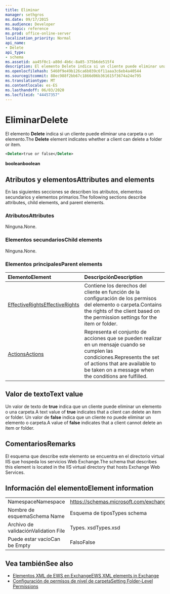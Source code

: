 ```yaml
---
title: Eliminar
manager: sethgros
ms.date: 09/17/2015
ms.audience: Developer
ms.topic: reference
ms.prod: office-online-server
localization_priority: Normal
api_name:
- Delete
api_type:
- schema
ms.assetid: aa45f0c1-a80d-4b6c-8a85-375b6de515f4
description: El elemento Delete indica si un cliente puede eliminar una carpeta o un elemento.
ms.openlocfilehash: 5460f9e49b126ca6b039c6f11aaa3c6eb4a40544
ms.sourcegitcommit: 88ec988f2bb67c1866d06b361615f3674a24e795
ms.translationtype: MT
ms.contentlocale: es-ES
ms.lasthandoff: 06/03/2020
ms.locfileid: "44457357"
---
```

# <a name="delete"></a><span data-ttu-id="6b095-103">Eliminar</span><span class="sxs-lookup"><span data-stu-id="6b095-103">Delete</span></span>

<span data-ttu-id="6b095-104">El elemento **Delete** indica si un cliente puede eliminar una carpeta o un elemento.</span><span class="sxs-lookup"><span data-stu-id="6b095-104">The **Delete** element indicates whether a client can delete a folder or item.</span></span> 
  
```XML
<Delete>true or false</Delete>
```

<span data-ttu-id="6b095-105">**boolean**</span><span class="sxs-lookup"><span data-stu-id="6b095-105">**boolean**</span></span>

## <a name="attributes-and-elements"></a><span data-ttu-id="6b095-106">Atributos y elementos</span><span class="sxs-lookup"><span data-stu-id="6b095-106">Attributes and elements</span></span>

<span data-ttu-id="6b095-107">En las siguientes secciones se describen los atributos, elementos secundarios y elementos primarios.</span><span class="sxs-lookup"><span data-stu-id="6b095-107">The following sections describe attributes, child elements, and parent elements.</span></span>
  
### <a name="attributes"></a><span data-ttu-id="6b095-108">Atributos</span><span class="sxs-lookup"><span data-stu-id="6b095-108">Attributes</span></span>

<span data-ttu-id="6b095-109">Ninguna.</span><span class="sxs-lookup"><span data-stu-id="6b095-109">None.</span></span>
  
### <a name="child-elements"></a><span data-ttu-id="6b095-110">Elementos secundarios</span><span class="sxs-lookup"><span data-stu-id="6b095-110">Child elements</span></span>

<span data-ttu-id="6b095-111">Ninguna.</span><span class="sxs-lookup"><span data-stu-id="6b095-111">None.</span></span>
  
### <a name="parent-elements"></a><span data-ttu-id="6b095-112">Elementos principales</span><span class="sxs-lookup"><span data-stu-id="6b095-112">Parent elements</span></span>

|<span data-ttu-id="6b095-113">**Elemento**</span><span class="sxs-lookup"><span data-stu-id="6b095-113">**Element**</span></span>|<span data-ttu-id="6b095-114">**Descripción**</span><span class="sxs-lookup"><span data-stu-id="6b095-114">**Description**</span></span>|
|:-----|:-----|
|[<span data-ttu-id="6b095-115">EffectiveRights</span><span class="sxs-lookup"><span data-stu-id="6b095-115">EffectiveRights</span></span>](effectiverights.md) <br/> |<span data-ttu-id="6b095-116">Contiene los derechos del cliente en función de la configuración de los permisos del elemento o carpeta.</span><span class="sxs-lookup"><span data-stu-id="6b095-116">Contains the rights of the client based on the permission settings for the item or folder.</span></span>  <br/> |
|[<span data-ttu-id="6b095-117">Actions</span><span class="sxs-lookup"><span data-stu-id="6b095-117">Actions</span></span>](actions.md) <br/> |<span data-ttu-id="6b095-118">Representa el conjunto de acciones que se pueden realizar en un mensaje cuando se cumplen las condiciones.</span><span class="sxs-lookup"><span data-stu-id="6b095-118">Represents the set of actions that are available to be taken on a message when the conditions are fulfilled.</span></span>  <br/> |
   
## <a name="text-value"></a><span data-ttu-id="6b095-119">Valor de texto</span><span class="sxs-lookup"><span data-stu-id="6b095-119">Text value</span></span>

<span data-ttu-id="6b095-120">Un valor de texto de **true** indica que un cliente puede eliminar un elemento o una carpeta.</span><span class="sxs-lookup"><span data-stu-id="6b095-120">A text value of **true** indicates that a client can delete an item or folder.</span></span> <span data-ttu-id="6b095-121">Un valor de **false** indica que un cliente no puede eliminar un elemento o carpeta.</span><span class="sxs-lookup"><span data-stu-id="6b095-121">A value of **false** indicates that a client cannot delete an item or folder.</span></span> 
  
## <a name="remarks"></a><span data-ttu-id="6b095-122">Comentarios</span><span class="sxs-lookup"><span data-stu-id="6b095-122">Remarks</span></span>

<span data-ttu-id="6b095-123">El esquema que describe este elemento se encuentra en el directorio virtual IIS que hospeda los servicios Web Exchange.</span><span class="sxs-lookup"><span data-stu-id="6b095-123">The schema that describes this element is located in the IIS virtual directory that hosts Exchange Web Services.</span></span>
  
## <a name="element-information"></a><span data-ttu-id="6b095-124">Información del elemento</span><span class="sxs-lookup"><span data-stu-id="6b095-124">Element information</span></span>

|||
|:-----|:-----|
|<span data-ttu-id="6b095-125">Namespace</span><span class="sxs-lookup"><span data-stu-id="6b095-125">Namespace</span></span>  <br/> |https://schemas.microsoft.com/exchange/services/2006/types  <br/> |
|<span data-ttu-id="6b095-126">Nombre de esquema</span><span class="sxs-lookup"><span data-stu-id="6b095-126">Schema Name</span></span>  <br/> |<span data-ttu-id="6b095-127">Esquema de tipos</span><span class="sxs-lookup"><span data-stu-id="6b095-127">Types schema</span></span>  <br/> |
|<span data-ttu-id="6b095-128">Archivo de validación</span><span class="sxs-lookup"><span data-stu-id="6b095-128">Validation File</span></span>  <br/> |<span data-ttu-id="6b095-129">Types. xsd</span><span class="sxs-lookup"><span data-stu-id="6b095-129">Types.xsd</span></span>  <br/> |
|<span data-ttu-id="6b095-130">Puede estar vacío</span><span class="sxs-lookup"><span data-stu-id="6b095-130">Can be Empty</span></span>  <br/> |<span data-ttu-id="6b095-131">Falso</span><span class="sxs-lookup"><span data-stu-id="6b095-131">False</span></span>  <br/> |
   
## <a name="see-also"></a><span data-ttu-id="6b095-132">Vea también</span><span class="sxs-lookup"><span data-stu-id="6b095-132">See also</span></span>

- [<span data-ttu-id="6b095-133">Elementos XML de EWS en Exchange</span><span class="sxs-lookup"><span data-stu-id="6b095-133">EWS XML elements in Exchange</span></span>](ews-xml-elements-in-exchange.md)
- [<span data-ttu-id="6b095-134">Configuración de permisos de nivel de carpeta</span><span class="sxs-lookup"><span data-stu-id="6b095-134">Setting Folder-Level Permissions</span></span>](https://msdn.microsoft.com/library/c7530e86-5112-401c-b10a-9c054ae59f07%28Office.15%29.aspx)

